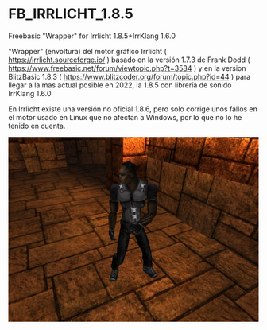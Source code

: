 # FB_IRRLICHT_1.8.5
Freebasic "Wrapper" for Irrlicht 1.8.5+IrrKlang 1.6.0

"Wrapper" (envoltura) del motor gráfico Irrlicht ( https://irrlicht.sourceforge.io/ ) basado en la versión 1.7.3 de Frank Dodd ( https://www.freebasic.net/forum/viewtopic.php?t=3584 ) y en la version BlitzBasic 1.8.3 ( https://www.blitzcoder.org/forum/topic.php?id=44 ) para llegar a la mas actual posible en 2022, la 1.8.5 con librería de sonido IrrKlang 1.6.0

En Irrlicht existe una versión no oficial 1.8.6, pero solo corrige unos fallos en el motor usado en Linux que no afectan a Windows, por lo que no lo he tenido en cuenta.

![Imagen fb_3rdcamera.jpg](https://github.com/jepalza/FB_IRRLICHT_1.8.5/blob/main/fb_3rdcamera.jpg)
